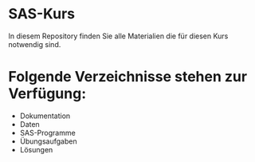 # SAS-Kurs
In diesem Repository finden Sie alle Materialien die für diesen Kurs notwendig sind.

# Folgende Verzeichnisse stehen zur Verfügung:

- Dokumentation
- Daten
- SAS-Programme
- Übungsaufgaben
- Lösungen
